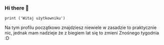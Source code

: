 ### Hi there 👋

```
print ('Witaj użytkowniku')
```
Na tym profilu początkowo znajdziesz niewiele
w zasadzie to praktycznie nic,
jednak mam nadzieje że z biegiem lat się to zmieni
Znośnego tygodnia :D
<!--
**kacpermajchrzak/kacpermajchrzak** is a ✨ _special_ ✨ repository because its `README.md` (this file) appears on your GitHub profile.

Here are some ideas to get you started:

- 🔭 I’m currently working on ...
- 🌱 I’m currently learning ...
- 👯 I’m looking to collaborate on ...
- 🤔 I’m looking for help with ...
- 💬 Ask me about ...
- 📫 How to reach me: ...
- 😄 Pronouns: ...
- ⚡ Fun fact: ...
-->
